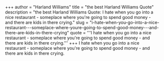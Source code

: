 +++
author = "Harland Williams"
title = "the best Harland Williams Quote"
description = "the best Harland Williams Quote: I hate when you go into a nice restaurant - someplace where you're going to spend good money - and there are kids in there crying."
slug = "i-hate-when-you-go-into-a-nice-restaurant---someplace-where-youre-going-to-spend-good-money---and-there-are-kids-in-there-crying"
quote = '''I hate when you go into a nice restaurant - someplace where you're going to spend good money - and there are kids in there crying.'''
+++
I hate when you go into a nice restaurant - someplace where you're going to spend good money - and there are kids in there crying.
